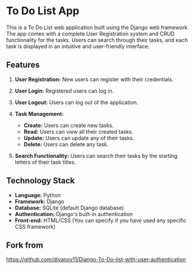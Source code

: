 # To Do List App

This is a To Do List web application built using the Django web framework. 
The app comes with a complete User Registration system and CRUD functionality for the tasks. Users can search through their tasks, and each task is displayed in an intuitive and user-friendly interface.

## Features

1. **User Registration:** New users can register with their credentials.

2. **User Login:** Registered users can log in. 

3. **User Logout:** Users can log out of the application.

4. **Task Management:**
   - **Create:** Users can create new tasks.
   - **Read:** Users can view all their created tasks.
   - **Update:** Users can update any of their tasks.
   - **Delete:** Users can delete any task.

5. **Search Functionality:** Users can search their tasks by the starting letters of their task titles.

## Technology Stack

- **Language:** Python
- **Framework:** Django
- **Database:** SQLite (default Django database)
- **Authentication:** Django's built-in authentication
- **Front-end:** HTML/CSS (You can specify if you have used any specific CSS framework)

## Fork from 
https://github.com/divanov11/Django-To-Do-list-with-user-authentication
